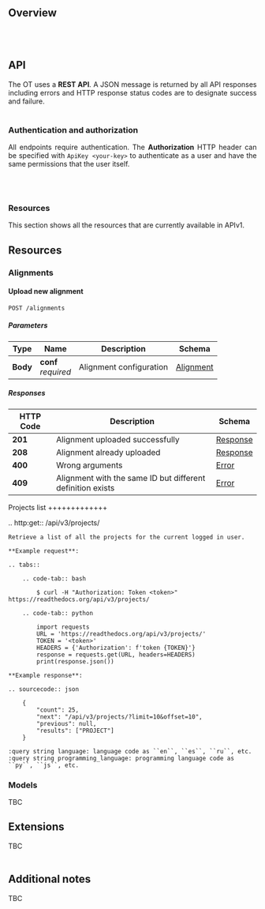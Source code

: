 ## Overview
<div align="justify">


</div>
<br/><br/>

## API
<div align="justify">
   
The OT uses a **REST API**. A JSON message is returned by all API responses including errors and HTTP response status codes are to designate success and failure.
<br/><br/>
</div>

### Authentication and authorization
<div align="justify">

All endpoints require authentication. The **Authorization** HTTP header can be specified with ``ApiKey <your-key>``
to authenticate as a user and have the same permissions that the user itself.

<br/><br/>
</div>

### Resources

This section shows all the resources that are currently available in APIv1.

<a name="paths"></a>
## Resources

<a name="alignments_resource"></a>
### Alignments

<a name="alignments-post"></a>
#### Upload new alignment
```
POST /alignments
```


##### Parameters

|Type|Name|Description|Schema|
|---|---|---|---|
|**Body**|**conf**  <br>*required*|Alignment configuration|[Alignment](definitions.md#alignment)|


##### Responses

|HTTP Code|Description|Schema|
|---|---|---|
|**201**|Alignment uploaded successfully|[Response](definitions.md#response)|
|**208**|Alignment already uploaded|[Response](definitions.md#response)|
|**400**|Wrong arguments|[Error](definitions.md#error)|
|**409**|Alignment with the same ID but different definition exists|[Error](definitions.md#error)|


Projects list
+++++++++++++

.. http:get:: /api/v3/projects/

    Retrieve a list of all the projects for the current logged in user.

    **Example request**:

    .. tabs::

        .. code-tab:: bash

            $ curl -H "Authorization: Token <token>" https://readthedocs.org/api/v3/projects/

        .. code-tab:: python

            import requests
            URL = 'https://readthedocs.org/api/v3/projects/'
            TOKEN = '<token>'
            HEADERS = {'Authorization': f'token {TOKEN}'}
            response = requests.get(URL, headers=HEADERS)
            print(response.json())

    **Example response**:

    .. sourcecode:: json

        {
            "count": 25,
            "next": "/api/v3/projects/?limit=10&offset=10",
            "previous": null,
            "results": ["PROJECT"]
        }

    :query string language: language code as ``en``, ``es``, ``ru``, etc.
    :query string programming_language: programming language code as ``py``, ``js``, etc.


### Models
<div align="justify">
TBC
<br/>
</div>

## Extensions
<div align="justify">
   
TBC
<br/><br/>

</div>

## Additional notes
<div align="justify">
   
TBC
<br/><br/>

</div>
 
